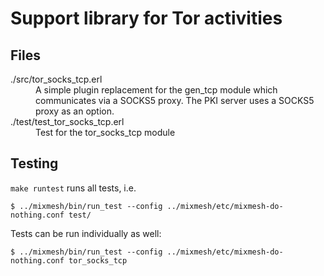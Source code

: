 # Support library for Tor activities

## Files

<dl>
  <dt>./src/tor_socks_tcp.erl</dt>
  <dd>A simple plugin replacement for the gen_tcp module which communicates via a SOCKS5 proxy. The PKI server uses a SOCKS5 proxy as an option.</dd>
  <dt>./test/test_tor_socks_tcp.erl</dt>
  <dd>Test for the tor_socks_tcp module</dd>
</dl>

## Testing

`make runtest` runs all tests, i.e.

`$ ../mixmesh/bin/run_test --config ../mixmesh/etc/mixmesh-do-nothing.conf test/`

Tests can be run individually as well:

`$ ../mixmesh/bin/run_test --config ../mixmesh/etc/mixmesh-do-nothing.conf tor_socks_tcp`
